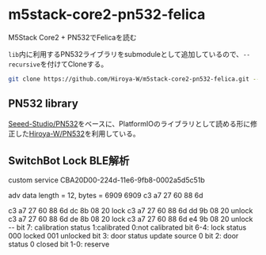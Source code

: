 # m5stack-core2-pn532-felica

M5Stack Core2 + PN532でFelicaを読む

`lib`内に利用するPN532ライブラリをsubmoduleとして追加しているので、`--recursive`を付けてCloneする。

```bash
git clone https://github.com/Hiroya-W/m5stack-core2-pn532-felica.git --recursive
```

## PN532 library

[Seeed-Studio/PN532](https://github.com/Seeed-Studio/PN532)をベースに、PlatformIOのライブラリとして読める形に修正した[Hiroya-W/PN532](https://github.com/Hiroya-W/PN532)を利用している。

## SwitchBot Lock BLE解析

custom service
CBA20D00-224d-11e6-9fb8-0002a5d5c51b

adv data
length = 12, bytes = 6909
6909 
c3 a7 27 60 88 6d 

c3 a7 27 60 88 6d dc 8b 08 20 lock
c3 a7 27 60 88 6d dd 9b 08 20 unlock
c3 a7 27 60 88 6d de 8b 08 20 lock
c3 a7 27 60 88 6d e4 9b 08 20 unlock
                     --
bit 7: calibration status 
 1:calibrated
 0:not calibrated
bit 6-4: lock status
 000 locked
 001 unlocked
bit 3: door status update source 0
bit 2: door status 0 closed
bit 1-0: reserve

